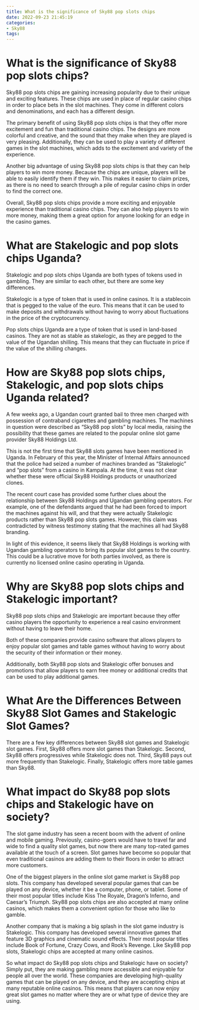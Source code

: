```yaml
---
title: What is the significance of Sky88 pop slots chips
date: 2022-09-23 21:45:19
categories:
- Sky88
tags:
---
```



#  What is the significance of Sky88 pop slots chips?

Sky88 pop slots chips are gaining increasing popularity due to their unique and exciting features. These chips are used in place of regular casino chips in order to place bets in the slot machines. They come in different colors and denominations, and each has a different design.

The primary benefit of using Sky88 pop slots chips is that they offer more excitement and fun than traditional casino chips. The designs are more colorful and creative, and the sound that they make when they are played is very pleasing. Additionally, they can be used to play a variety of different games in the slot machines, which adds to the excitement and variety of the experience.

Another big advantage of using Sky88 pop slots chips is that they can help players to win more money. Because the chips are unique, players will be able to easily identify them if they win. This makes it easier to claim prizes, as there is no need to search through a pile of regular casino chips in order to find the correct one.

Overall, Sky88 pop slots chips provide a more exciting and enjoyable experience than traditional casino chips. They can also help players to win more money, making them a great option for anyone looking for an edge in the casino games.

#  What are Stakelogic and pop slots chips Uganda?

Stakelogic and pop slots chips Uganda are both types of tokens used in gambling. They are similar to each other, but there are some key differences.

Stakelogic is a type of token that is used in online casinos. It is a stablecoin that is pegged to the value of the euro. This means that it can be used to make deposits and withdrawals without having to worry about fluctuations in the price of the cryptocurrency.

Pop slots chips Uganda are a type of token that is used in land-based casinos. They are not as stable as stakelogic, as they are pegged to the value of the Ugandan shilling. This means that they can fluctuate in price if the value of the shilling changes.

#  How are Sky88 pop slots chips, Stakelogic, and pop slots chips Uganda related?

A few weeks ago, a Ugandan court granted bail to three men charged with possession of contraband cigarettes and gambling machines. The machines in question were described as “Sky88 pop slots” by local media, raising the possibility that these games are related to the popular online slot game provider Sky88 Holdings Ltd.

This is not the first time that Sky88 slots games have been mentioned in Uganda. In February of this year, the Minister of Internal Affairs announced that the police had seized a number of machines branded as “Stakelogic” and “pop slots” from a casino in Kampala. At the time, it was not clear whether these were official Sky88 Holdings products or unauthorized clones.

The recent court case has provided some further clues about the relationship between Sky88 Holdings and Ugandan gambling operators. For example, one of the defendants argued that he had been forced to import the machines against his will, and that they were actually Stakelogic products rather than Sky88 pop slots games. However, this claim was contradicted by witness testimony stating that the machines all had Sky88 branding.

In light of this evidence, it seems likely that Sky88 Holdings is working with Ugandan gambling operators to bring its popular slot games to the country. This could be a lucrative move for both parties involved, as there is currently no licensed online casino operating in Uganda.

#  Why are Sky88 pop slots chips and Stakelogic important?

Sky88 pop slots chips and Stakelogic are important because they offer casino players the opportunity to experience a real casino environment without having to leave their home.

Both of these companies provide casino software that allows players to enjoy popular slot games and table games without having to worry about the security of their information or their money.

Additionally, both Sky88 pop slots and Stakelogic offer bonuses and promotions that allow players to earn free money or additional credits that can be used to play additional games.

# What Are the Differences Between Sky88 Slot Games and Stakelogic Slot Games?

There are a few key differences between Sky88 slot games and Stakelogic slot games. First, Sky88 offers more slot games than Stakelogic. Second, Sky88 offers progressives while Stakelogic does not. Third, Sky88 pays out more frequently than Stakelogic. Finally, Stakelogic offers more table games than Sky88.

#  What impact do Sky88 pop slots chips and Stakelogic have on society?

The slot game industry has seen a recent boom with the advent of online and mobile gaming. Previously, casino-goers would have to travel far and wide to find a quality slot games, but now there are many top-rated games available at the touch of a screen. Slot games have become so popular that even traditional casinos are adding them to their floors in order to attract more customers.

One of the biggest players in the online slot game market is Sky88 pop slots. This company has developed several popular games that can be played on any device, whether it be a computer, phone, or tablet. Some of their most popular titles include Kiss The Royale, Dragon’s Inferno, and Caesar’s Triumph. Sky88 pop slots chips are also accepted at many online casinos, which makes them a convenient option for those who like to gamble.

Another company that is making a big splash in the slot game industry is Stakelogic. This company has developed several innovative games that feature 3D graphics and cinematic sound effects. Their most popular titles include Book of Fortune, Crazy Cows, and Rook’s Revenge. Like Sky88 pop slots, Stakelogic chips are accepted at many online casinos.

So what impact do Sky88 pop slots chips and Stakelogic have on society? Simply put, they are making gambling more accessible and enjoyable for people all over the world. These companies are developing high-quality games that can be played on any device, and they are accepting chips at many reputable online casinos. This means that players can now enjoy great slot games no matter where they are or what type of device they are using.